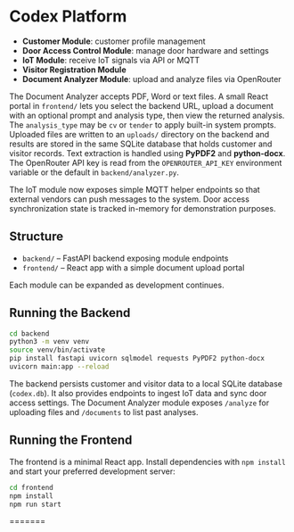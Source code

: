 # Codex Platform


- **Customer Module**: customer profile management
- **Door Access Control Module**: manage door hardware and settings
- **IoT Module**: receive IoT signals via API or MQTT
- **Visitor Registration Module**
- **Document Analyzer Module**: upload and analyze files via OpenRouter

The Document Analyzer accepts PDF, Word or text files. A small React portal in
`frontend/` lets you select the backend URL, upload a document with an optional
prompt and analysis type, then view the returned analysis. The `analysis_type`
may be `cv` or `tender` to apply built-in system prompts. Uploaded files are
written to an `uploads/` directory on the backend and results are stored in the
same SQLite database that holds customer and visitor records. Text extraction is
handled using **PyPDF2** and **python-docx**. The OpenRouter API key is read from
the `OPENROUTER_API_KEY` environment variable or the default in
`backend/analyzer.py`.

The IoT module now exposes simple MQTT helper endpoints so that external
vendors can push messages to the system. Door access synchronization state is
tracked in-memory for demonstration purposes.

## Structure

- `backend/` – FastAPI backend exposing module endpoints
- `frontend/` – React app with a simple document upload portal

Each module can be expanded as development continues.

## Running the Backend

```bash
cd backend
python3 -m venv venv
source venv/bin/activate
pip install fastapi uvicorn sqlmodel requests PyPDF2 python-docx
uvicorn main:app --reload
```

The backend persists customer and visitor data to a local SQLite database (`codex.db`). It also provides endpoints to ingest IoT data and sync door access settings.
The Document Analyzer module exposes `/analyze` for uploading files and `/documents` to list past analyses.

## Running the Frontend

The frontend is a minimal React app. Install dependencies with `npm install` and
start your preferred development server:

```bash
cd frontend
npm install
npm run start
```
=======

